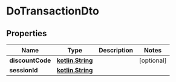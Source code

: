 # DoTransactionDto

## Properties
Name | Type | Description | Notes
------------ | ------------- | ------------- | -------------
**discountCode** | [**kotlin.String**](.md) |  |  [optional]
**sessionId** | [**kotlin.String**](.md) |  | 
